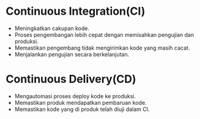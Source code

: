 <h1>Continuous Integration(CI)</h1>
<ul>
  <li>Meningkatkan cakupan kode.</li>
  <li>Proses pengembangan lebih cepat
 dengan memisahkan pengujian dan
produksi.</li>
  <li>Memastikan pengembang tidak
mengirimkan kode yang masih cacat.</li>
  <li>Menjalankan pengujian secara
berkelanjutan.</li>
</ul>


<h1>Continuous Delivery(CD)</h1>
<ul>
  <li>Mengautomasi proses deploy kode ke
produksi.</li>
  <li>Memastikan produk mendapatkan
pembaruan kode.</li>
  <li>Memastikan kode yang di produk telah
diuji dalam CI.</li>
</ul>

